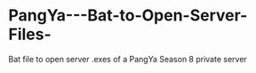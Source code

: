# PangYa---Bat-to-Open-Server-Files-
Bat file to open server .exes of a PangYa Season 8 private server
